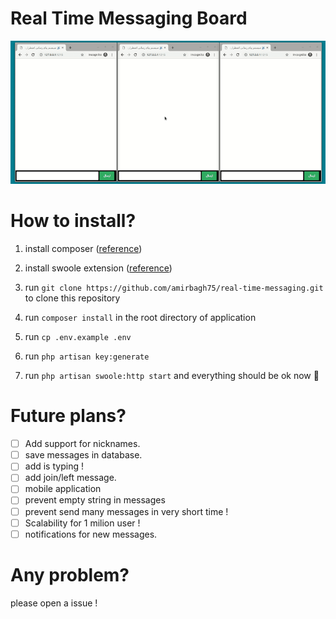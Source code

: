# Real Time Messaging Board
![](video-screen.gif)

# How to install?
1. install composer ([reference](https://getcomposer.org/download/))

2. install swoole extension ([reference](https://www.swoole.co.uk/docs/get-started/installation))

3. run `git clone https://github.com/amirbagh75/real-time-messaging.git` to clone this repository 

4. run `composer install` in the root directory of application

5. run `cp .env.example .env`

6. run `php artisan key:generate`

7. run `php artisan swoole:http start` and everything should be ok now 😬

   

# Future plans?

- [ ] Add support for nicknames.
- [ ] save messages in database.
- [ ] add is typing !
- [ ] add join/left message.
- [ ] mobile application
- [ ] prevent empty string in messages
- [ ] prevent send many messages in very short time !
- [ ] Scalability for 1 milion user !
- [ ] notifications for new messages.

# Any problem?

please open a issue !

